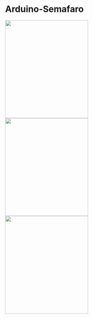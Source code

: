 # Arduino-Semafaro

<img src="https://user-images.githubusercontent.com/80048512/149629185-08d4c323-4db6-464c-9c53-0726fe9a4c6b.png" width="268,66px" height="315px" /><img src="https://user-images.githubusercontent.com/80048512/149629201-fb099939-31b2-4ba9-b530-946246374a74.png" width="268,66px" height="315px"/><img src="https://user-images.githubusercontent.com/80048512/149630286-671df1df-c4df-4589-8cec-c0b0c616a28c.png" width="268,66px" height="315px"/>
